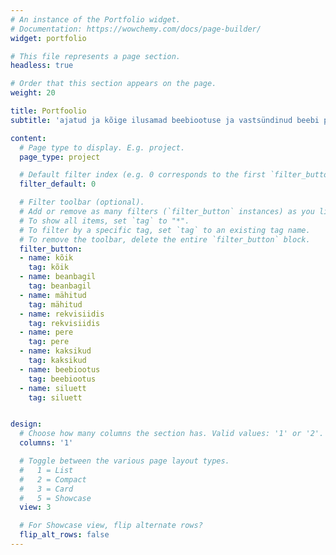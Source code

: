 ```yaml
---
# An instance of the Portfolio widget.
# Documentation: https://wowchemy.com/docs/page-builder/
widget: portfolio

# This file represents a page section.
headless: true

# Order that this section appears on the page.
weight: 20

title: Portfoolio
subtitle: 'ajatud ja kõige ilusamad beebiootuse ja vastsündinud beebi pildid'

content:
  # Page type to display. E.g. project.
  page_type: project

  # Default filter index (e.g. 0 corresponds to the first `filter_button` instance below).
  filter_default: 0

  # Filter toolbar (optional).
  # Add or remove as many filters (`filter_button` instances) as you like.
  # To show all items, set `tag` to "*".
  # To filter by a specific tag, set `tag` to an existing tag name.
  # To remove the toolbar, delete the entire `filter_button` block.
  filter_button:
  - name: kõik
    tag: kõik  
  - name: beanbagil
    tag: beanbagil
  - name: mähitud 
    tag: mähitud
  - name: rekvisiidis
    tag: rekvisiidis
  - name: pere
    tag: pere  
  - name: kaksikud
    tag: kaksikud
  - name: beebiootus
    tag: beebiootus
  - name: siluett
    tag: siluett  


design:
  # Choose how many columns the section has. Valid values: '1' or '2'.
  columns: '1'

  # Toggle between the various page layout types.
  #   1 = List
  #   2 = Compact
  #   3 = Card
  #   5 = Showcase
  view: 3

  # For Showcase view, flip alternate rows?
  flip_alt_rows: false
---
```

